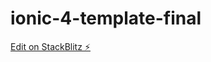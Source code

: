 # ionic-4-template-final

[Edit on StackBlitz ⚡️](https://stackblitz.com/edit/ionic-4-template-ewvpu8)